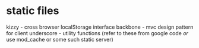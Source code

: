 static files
=============

kizzy - cross browser localStorage interface
backbone - mvc design pattern for client
underscore - utility functions (refer to these from google code *or* use mod_cache or some such static server)

